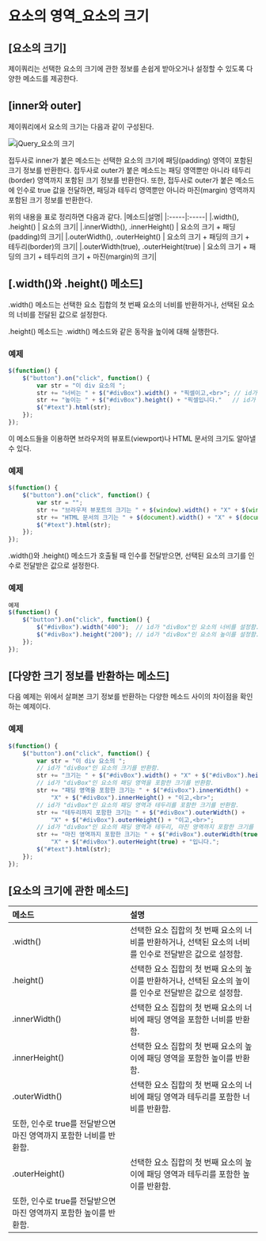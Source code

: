 # 요소의 영역_요소의 크기

## [요소의 크기]
  제이쿼리는 선택한 요소의 크기에 관한 정보를 손쉽게 받아오거나 설정할 수 있도록 다양한 메소드를 제공한다.

## [inner와 outer]
  제이쿼리에서 요소의 크기는 다음과 같이 구성된다.

![jQuery_요소의 크기](http://tcpschool.com/lectures/img_jq_dimension.png)

  접두사로 inner가 붙은 메소드는 선택한 요소의 크기에 패딩(padding) 영역이 포함된 크기 정보를 반환한다.
접두사로 outer가 붙은 메소드는 패딩 영역뿐만 아니라 테두리(border) 영역까지 포함된 크기 정보를 반환한다.
또한, 접두사로 outer가 붙은 메소드에 인수로 true 값을 전달하면, 패딩과 테두리 영역뿐만 아니라 마진(margin) 영역까지 포함된 크기 정보를 반환한다.

위의 내용을 표로 정리하면 다음과 같다.
|메소드|설명|
|:-----|:-----|
|.width(), .height()	| 요소의 크기|
|.innerWidth(), .innerHeight()	| 요소의 크기 + 패딩(padding)의 크기|
|.outerWidth(), .outerHeight()	| 요소의 크기 + 패딩의 크기 + 테두리(border)의 크기|
|.outerWidth(true), .outerHeight(true)	| 요소의 크기 + 패딩의 크기 + 테두리의 크기 + 마진(margin)의 크기|


## [.width()와 .height() 메소드]
  .width() 메소드는 선택한 요소 집합의 첫 번째 요소의 너비를 반환하거나, 선택된 요소의 너비를 전달된 값으로 설정한다.

.height() 메소드는 .width() 메소드와 같은 동작을 높이에 대해 실행한다.

### 예제
~~~javascript
$(function() {
    $("button").on("click", function() {
        var str = "이 div 요소의 ";
        str += "너비는 " + $("#divBox").width() + "픽셀이고,<br>"; // id가 "divBox"인 요소의 너비를 반환함.
        str += "높이는 " + $("#divBox").height() + "픽셀입니다."   // id가 "divBox"인 요소의 높이를 반환함.
        $("#text").html(str);
    });
});
~~~

이 메소드들을 이용하면 브라우저의 뷰포트(viewport)나 HTML 문서의 크기도 알아낼 수 있다.

### 예제
~~~javascript
$(function() {
    $("button").on("click", function() {
        var str = "";
        str += "브라우저 뷰포트의 크기는 " + $(window).width() + "X" + $(window).height() + "입니다.<br>";
        str += "HTML 문서의 크기는 " + $(document).width() + "X" + $(document).height() + "입니다.";
        $("#text").html(str);
    });
});
~~~

.width()와 .height() 메소드가 호출될 때 인수를 전달받으면, 선택된 요소의 크기를 인수로 전달받은 값으로 설정한다.

### 예제
~~~javascript
예제
$(function() {
    $("button").on("click", function() {
        $("#divBox").width("400");  // id가 "divBox"인 요소의 너비를 설정함.
        $("#divBox").height("200"); // id가 "divBox"인 요소의 높이를 설정함.
    });
});
~~~


## [다양한 크기 정보를 반환하는 메소드]
  다음 예제는 위에서 살펴본 크기 정보를 반환하는 다양한 메소드 사이의 차이점을 확인하는 예제이다.

### 예제
~~~javascript
$(function() {
    $("button").on("click", function() {
        var str = "이 div 요소의 ";
        // id가 "divBox"인 요소의 크기를 반환함.
        str += "크기는 " + $("#divBox").width() + "X" + $("#divBox").height() + "이고,<br>";
        // id가 "divBox"인 요소의 패딩 영역을 포함한 크기를 반환함.
        str += "패딩 영역을 포함한 크기는 " + $("#divBox").innerWidth() +
            "X" + $("#divBox").innerHeight() + "이고,<br>";
        // id가 "divBox"인 요소의 패딩 영역과 테두리를 포함한 크기를 반환함.
        str += "테두리까지 포함한 크기는 " + $("#divBox").outerWidth() +
            "X" + $("#divBox").outerHeight() + "이고,<br>";
        // id가 "divBox"인 요소의 패딩 영역과 테두리, 마진 영역까지 포함한 크기를 반환함.
        str += "마진 영역까지 포함한 크기는 " + $("#divBox").outerWidth(true) +
            "X" + $("#divBox").outerHeight(true) + "입니다.";
        $("#text").html(str);
    });
});
~~~


## [요소의 크기에 관한 메소드]
|메소드|설명|
|:-----|:-----|
|.width()	| 선택한 요소 집합의 첫 번째 요소의 너비를 반환하거나, 선택된 요소의 너비를 인수로 전달받은 값으로 설정함.|
|.height()	| 선택한 요소 집합의 첫 번째 요소의 높이를 반환하거나, 선택된 요소의 높이를 인수로 전달받은 값으로 설정함.|
|.innerWidth()	| 선택한 요소 집합의 첫 번째 요소의 너비에 패딩 영역을 포함한 너비를 반환함.|
|.innerHeight()	| 선택한 요소 집합의 첫 번째 요소의 높이에 패딩 영역을 포함한 높이를 반환함.|
|.outerWidth()	| 선택한 요소 집합의 첫 번째 요소의 너비에 패딩 영역과 테두리를 포함한 너비를 반환함.
또한, 인수로 true를 전달받으면 마진 영역까지 포함한 너비를 반환함.|
|.outerHeight()	| 선택한 요소 집합의 첫 번째 요소의 높이에 패딩 영역과 테두리를 포함한 높이를 반환함.
또한, 인수로 true를 전달받으면 마진 영역까지 포함한 높이를 반환함.|
